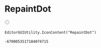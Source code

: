 # RepaintDot
![](/img/RepaintDot.png)

``` CSharp
EditorGUIUtility.IconContent("RepaintDot")
```
```
-6700053517184074715
```
